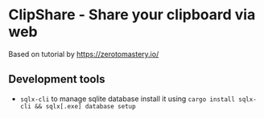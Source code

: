 # ClipShare - Share your clipboard via web

Based on tutorial by <https://zerotomastery.io/>

## Development tools

- `sqlx-cli` to manage sqlite database install it using `cargo install sqlx-cli && sqlx[.exe] database setup`
